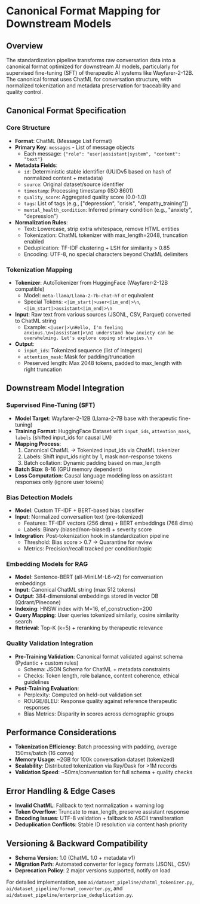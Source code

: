 # Canonical Format Mapping for Downstream Models

## Overview

The standardization pipeline transforms raw conversation data into a canonical format optimized for downstream AI models, particularly for supervised fine-tuning (SFT) of therapeutic AI systems like Wayfarer-2-12B. The canonical format uses ChatML for conversation structure, with normalized tokenization and metadata preservation for traceability and quality control.

## Canonical Format Specification

### Core Structure
- **Format**: ChatML (Message List Format)
- **Primary Key**: `messages` - List of message objects
  - Each message: `{"role": "user|assistant|system", "content": "text"}`
- **Metadata Fields**:
  - `id`: Deterministic stable identifier (UUIDv5 based on hash of normalized content + metadata)
  - `source`: Original dataset/source identifier
  - `timestamp`: Processing timestamp (ISO 8601)
  - `quality_score`: Aggregated quality score (0.0-1.0)
  - `tags`: List of tags (e.g., ["depression", "crisis", "empathy_training"])
  - `mental_health_condition`: Inferred primary condition (e.g., "anxiety", "depression")
- **Normalization Rules**:
  - Text: Lowercase, strip extra whitespace, remove HTML entities
  - Tokenization: ChatML tokenizer with max_length=2048, truncation enabled
  - Deduplication: TF-IDF clustering + LSH for similarity > 0.85
  - Encoding: UTF-8, no special characters beyond ChatML delimiters

### Tokenization Mapping
- **Tokenizer**: AutoTokenizer from HuggingFace (Wayfarer-2-12B compatible)
  - Model: `meta-llama/Llama-2-7b-chat-hf` or equivalent
  - Special Tokens: `<|im_start|>user<|im_end|>\n`, `<|im_start|>assistant<|im_end|>\n`
- **Input**: Raw text from various sources (JSONL, CSV, Parquet) converted to ChatML string
  - Example: `<|user|>\nHello, I'm feeling anxious.\n<|assistant|>\nI understand how anxiety can be overwhelming. Let's explore coping strategies.\n`
- **Output**: 
  - `input_ids`: Tokenized sequence (list of integers)
  - `attention_mask`: Mask for padding/truncation
  - Preserved length: Max 2048 tokens, padded to max_length with right truncation

## Downstream Model Integration

### Supervised Fine-Tuning (SFT)
- **Model Target**: Wayfarer-2-12B (Llama-2-7B base with therapeutic fine-tuning)
- **Training Format**: HuggingFace Dataset with `input_ids`, `attention_mask`, `labels` (shifted input_ids for causal LM)
- **Mapping Process**:
  1. Canonical ChatML → Tokenized input_ids via ChatML tokenizer
  2. Labels: Shift input_ids right by 1, mask non-response tokens
  3. Batch collation: Dynamic padding based on max_length
- **Batch Size**: 8-16 (GPU memory dependent)
- **Loss Computation**: Causal language modeling loss on assistant responses only (ignore user tokens)

### Bias Detection Models
- **Model**: Custom TF-IDF + BERT-based bias classifier
- **Input**: Normalized conversation text (pre-tokenized)
  - Features: TF-IDF vectors (256 dims) + BERT embeddings (768 dims)
  - Labels: Binary (biased/non-biased) + severity score
- **Integration**: Post-tokenization hook in standardization pipeline
  - Threshold: Bias score > 0.7 → Quarantine for review
  - Metrics: Precision/recall tracked per condition/topic

### Embedding Models for RAG
- **Model**: Sentence-BERT (all-MiniLM-L6-v2) for conversation embeddings
- **Input**: Canonical ChatML string (max 512 tokens)
- **Output**: 384-dimensional embeddings stored in vector DB (Qdrant/Pinecone)
- **Indexing**: HNSW index with M=16, ef_construction=200
- **Query Mapping**: User queries tokenized similarly, cosine similarity search
- **Retrieval**: Top-K (k=5) + reranking by therapeutic relevance

### Quality Validation Integration
- **Pre-Training Validation**: Canonical format validated against schema (Pydantic + custom rules)
  - Schema: JSON Schema for ChatML + metadata constraints
  - Checks: Token length, role balance, content coherence, ethical guidelines
- **Post-Training Evaluation**: 
  - Perplexity: Computed on held-out validation set
  - ROUGE/BLEU: Response quality against reference therapeutic responses
  - Bias Metrics: Disparity in scores across demographic groups

## Performance Considerations
- **Tokenization Efficiency**: Batch processing with padding, average 150ms/batch (16 convs)
- **Memory Usage**: ~2GB for 100k conversation dataset (tokenized)
- **Scalability**: Distributed tokenization via Ray/Dask for >1M records
- **Validation Speed**: ~50ms/conversation for full schema + quality checks

## Error Handling & Edge Cases
- **Invalid ChatML**: Fallback to text normalization + warning log
- **Token Overflow**: Truncate to max_length, preserve assistant response
- **Encoding Issues**: UTF-8 validation + fallback to ASCII transliteration
- **Deduplication Conflicts**: Stable ID resolution via content hash priority

## Versioning & Backward Compatibility
- **Schema Version**: 1.0 (ChatML 1.0 + metadata v1)
- **Migration Path**: Automated converter for legacy formats (JSONL, CSV)
- **Deprecation Policy**: 2 major versions supported, notify on load

For detailed implementation, see `ai/dataset_pipeline/chatml_tokenizer.py`, `ai/dataset_pipeline/format_converter.py`, and `ai/dataset_pipeline/enterprise_deduplication.py`.
